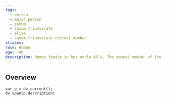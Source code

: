 ```yaml
---
tags:
  - person
  - major_person
  - saxum
  - saxum_triumvirate
  - alive
  - saxum_triumvirate_current_member
aliases: 
race: Human
age: ~40
description: Human female in her early 40’s. The newest member of the [[The Saxum Triumvirate]], Ezorah was appointed as the head of defense following the disappearance of her predecessor in the tunnels under the [[Gulstad, City of Gold|capital of the Saxum Sovereignty]]. She is a skilled mage who specializes in elemental magic, and is known for her fierce determination and unwavering loyalty to the [[The Saxum Triumvirate|Triumvirate]].
---
```

## Overview
```dataviewjs
var p = dv.current();
dv.span(p.description)
```